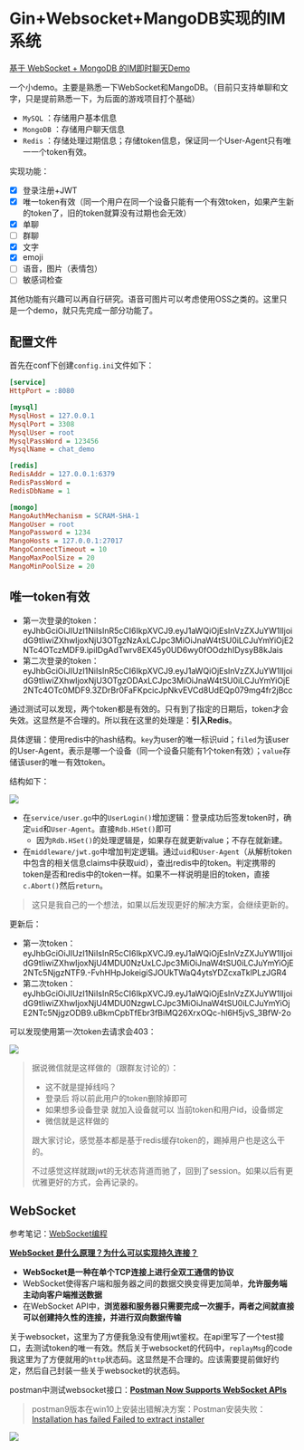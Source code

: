 # Gin+Websocket+MangoDB实现的IM系统

[基于 WebSocket + MongoDB 的IM即时聊天Demo](https://blog.csdn.net/weixin_45304503/article/details/121787022)

一个小demo。主要是熟悉一下WebSocket和MangoDB。（目前只支持单聊和文字，只是提前熟悉一下，为后面的游戏项目打个基础）

- `MySQL` ：存储用户基本信息
- `MongoDB` ：存储用户聊天信息
- `Redis` ：存储处理过期信息；存储token信息，保证同一个User-Agent只有唯一一个token有效。

实现功能：

- [x] 登录注册+JWT
- [x] 唯一token有效（同一个用户在同一个设备只能有一个有效token，如果产生新的token了，旧的token就算没有过期也会无效）
- [x] 单聊
- [ ] 群聊
- [x] 文字
- [x] emoji
- [ ] 语音，图片（表情包）
- [ ] 敏感词检查

其他功能有兴趣可以再自行研究。语音可图片可以考虑使用OSS之类的。这里只是一个demo，就只先完成一部分功能了。

## 配置文件

首先在conf下创建`config.ini`文件如下：

```ini
[service]
HttpPort = :8080

[mysql]
MysqlHost = 127.0.0.1
MysqlPort = 3308
MysqlUser = root
MysqlPassWord = 123456
MysqlName = chat_demo

[redis]
RedisAddr = 127.0.0.1:6379
RedisPassWord =
RedisDbName = 1

[mongo]
MangoAuthMechanism = SCRAM-SHA-1
MangoUser = root
MangoPassword = 1234
MangoHosts = 127.0.0.1:27017
MangoConnectTimeout = 10
MangoMaxPoolSize = 20
MangoMinPoolSize = 20
```

## 唯一token有效

- 第一次登录的token：eyJhbGciOiJIUzI1NiIsInR5cCI6IkpXVCJ9.eyJ1aWQiOjEsInVzZXJuYW1lIjoidG9tIiwiZXhwIjoxNjU3OTgzNzAxLCJpc3MiOiJnaW4tSU0iLCJuYmYiOjE2NTc4OTczMDF9.ipiIDgAdTwrv8EX45y0UD6wy0fOOdzhIDysyB8kJais
- 第二次登录的token：eyJhbGciOiJIUzI1NiIsInR5cCI6IkpXVCJ9.eyJ1aWQiOjEsInVzZXJuYW1lIjoidG9tIiwiZXhwIjoxNjU3OTgzODAxLCJpc3MiOiJnaW4tSU0iLCJuYmYiOjE2NTc4OTc0MDF9.3ZDrBr0FaFKpcicJpNkvEVCd8UdEQp079mg4fr2jBcc

通过测试可以发现，两个token都是有效的。只有到了指定的日期后，token才会失效。这显然是不合理的。所以我在这里的处理是：**引入Redis**。

具体逻辑：使用redis中的hash结构。`key`为user的唯一标识uid；`filed`为该user的User-Agent，表示是哪一个设备（同一个设备只能有1个token有效）；`value`存储该user的唯一有效token。

结构如下：

![](https://img-qingbo.oss-cn-beijing.aliyuncs.com/img/20220716184841.png)

- 在`service/user.go`中的`UserLogin()`增加逻辑：登录成功后签发token时，确定`uid`和`User-Agent`。直接`Rdb.HSet()`即可
  - 因为`Rdb.HSet()`的处理逻辑是，如果存在就更新value；不存在就新建。
- 在`middleware/jwt.go`中增加判定逻辑。通过`uid`和`User-Agent`（从解析token中包含的相关信息claims中获取uid），查出redis中的token。判定携带的token是否和redis中的token一样。如果不一样说明是旧的token，直接`c.Abort()`然后`return`。

> 这只是我自己的一个想法，如果以后发现更好的解决方案，会继续更新的。

更新后：

- 第一次token：eyJhbGciOiJIUzI1NiIsInR5cCI6IkpXVCJ9.eyJ1aWQiOjEsInVzZXJuYW1lIjoidG9tIiwiZXhwIjoxNjU4MDU0NzUxLCJpc3MiOiJnaW4tSU0iLCJuYmYiOjE2NTc5NjgzNTF9.-FvhHHpJokeigiSJOUkTWaQ4ytsYDZcxaTklPLzJGR4
- 第二次token：eyJhbGciOiJIUzI1NiIsInR5cCI6IkpXVCJ9.eyJ1aWQiOjEsInVzZXJuYW1lIjoidG9tIiwiZXhwIjoxNjU4MDU0NzgwLCJpc3MiOiJnaW4tSU0iLCJuYmYiOjE2NTc5NjgzODB9.uBkmCpbTfEbr3fBiMQ26XrxOQc-hl6H5jvS_3BfW-2o

可以发现使用第一次token去请求会403：

![](https://img-qingbo.oss-cn-beijing.aliyuncs.com/img/20220716184738.png)

> 据说微信就是这样做的（跟群友讨论的）：
>
> - 这不就是提掉线吗？
> - 登录后 将以前此用户的token删除掉即可
> - 如果想多设备登录 就加入设备就可以 当前token和用户id，设备绑定
> - 微信就是这样做的
>
> 跟大家讨论，感觉基本都是基于redis缓存token的，踢掉用户也是这么干的。
>
> 不过感觉这样就跟jwt的无状态背道而驰了，回到了session。如果以后有更优雅更好的方式，会再记录的。

## WebSocket

参考笔记：[WebSocket编程](https://www.qingbo1011.top/2022/04/25/Golang%E8%BF%9B%E9%98%B601%20%E7%BD%91%E7%BB%9C%E7%BC%96%E7%A8%8B/#websocket%E7%BC%96%E7%A8%8B)

**[WebSocket 是什么原理？为什么可以实现持久连接？](https://www.zhihu.com/question/20215561/answer/40316953)**

- **WebSocket是一种在单个TCP连接上进行全双工通信的协议**
- WebSocket使得客户端和服务器之间的数据交换变得更加简单，**允许服务端主动向客户端推送数据**
- 在WebSocket API中，**浏览器和服务器只需要完成一次握手，两者之间就直接可以创建持久性的连接，并进行双向数据传输**

关于websocket，这里为了方便我急没有使用jwt鉴权。在api里写了一个test接口，去测试token的唯一有效。然后关于websocket的代码中，`replayMsg`的code我这里为了方便就用的`http`状态码。这显然是不合理的。应该需要提前做好约定，然后自己封装一些关于websocket的状态码。

postman中测试websocket接口：**[Postman Now Supports WebSocket APIs](https://blog.postman.com/postman-supports-websocket-apis/)**

> postman9版本在win10上安装出错解决方案：Postman安装失败： [Installation has failed Failed to extract installer](https://blog.csdn.net/zhouyingge1104/article/details/119359357)
>

![](https://img-qingbo.oss-cn-beijing.aliyuncs.com/img/20220718155110.gif)







